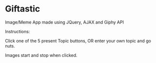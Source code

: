 # Giftastic
Image/Meme App made using JQuery, AJAX and Giphy API

Instructions:

Click one of the 5 present Topic buttons, OR enter your own topic and go nuts.

Images start and stop when clicked.
